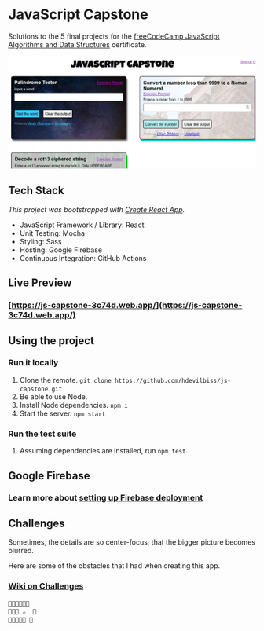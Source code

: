 # JavaScript Capstone

Solutions to the 5 final projects for the [freeCodeCamp JavaScript Algorithms and Data Structures](https://www.freecodecamp.org/learn/javascript-algorithms-and-data-structures/) certificate.

![Screenshot of the app showing 3 rectangles for palindrome, Roman numeral converter, and ROT13 decoder](docs/images/screenshot.JPG)

## Tech Stack

_This project was bootstrapped with [Create React App](https://github.com/facebook/create-react-app)._

- JavaScript Framework / Library: React
- Unit Testing: Mocha
- Styling: Sass
- Hosting: Google Firebase
- Continuous Integration: GitHub Actions

## Live Preview

### **[https://js-capstone-3c74d.web.app/](https://js-capstone-3c74d.web.app/)**

## Using the project

### Run it locally

1. Clone the remote. `git clone https://github.com/hdevilbiss/js-capstone.git`
1. Be able to use Node.
1. Install Node dependencies. `npm i`
1. Start the server. `npm start`

### Run the test suite

1. Assuming dependencies are installed, run `npm test`.

## Google Firebase

### Learn more about [setting up Firebase deployment](https://github.com/hdevilbiss/js-babel-firebase/wiki/Deploy-with-Firebase)

## Challenges

Sometimes, the details are so center-focus, that the bigger picture becomes blurred.

Here are some of the obstacles that I had when creating this app.

### **[Wiki on Challenges](https://github.com/hdevilbiss/js-capstone/wiki/Challenges)**

```markdown
🌳🌳🌳🌳🌳🌳
🥚🐉🏯 ⚔️  🌳
🌳🌳🌳🌳🌳 🌳
```
